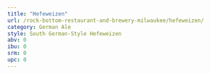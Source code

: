 ```yaml
---
title: "Hefeweizen"
url: /rock-bottom-restaurant-and-brewery-milwaukee/hefeweizen/
category: German Ale
style: South German-Style Hefeweizen
abv: 0
ibu: 0
srm: 0
upc: 0
---
```



